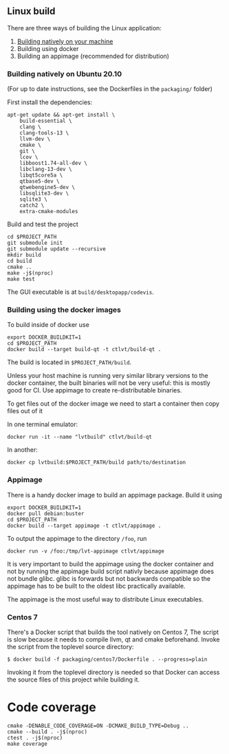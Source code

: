 ## Linux build

There are three ways of building the Linux application:
1. [Building natively on your machine](#a)
2. Building using docker
3. Building an appimage (recommended for distribution)

### Building natively on Ubuntu 20.10

(For up to date instructions, see the Dockerfiles in the `packaging/` folder)

First install the dependencies:
```
apt-get update && apt-get install \
    build-essential \
    clang \
    clang-tools-13 \
    llvm-dev \
    cmake \
    git \
    lcov \
    libboost1.74-all-dev \
    libclang-13-dev \
    libqt5core5a \
    qtbase5-dev \
    qtwebengine5-dev \
    libsqlite3-dev \
    sqlite3 \
    catch2 \
    extra-cmake-modules
```

Build and test the project
```
cd $PROJECT_PATH
git submodule init
git submodule update --recursive
mkdir build
cd build
cmake ..
make -j$(nproc)
make test
```

The GUI executable is at `build/desktopapp/codevis`.

### Building using the docker images

To build inside of docker use

```
export DOCKER_BUILDKIT=1
cd $PROJECT_PATH
docker build --target build-qt -t ctlvt/build-qt .
```

The build is located in `$PROJECT_PATH/build`.

Unless your host machine is running very similar library versions to the docker
container, the built binaries will not be very useful: this is mostly good for
CI. Use appimage to create re-distributable binaries.

To get files out of the docker image we need to start a container then copy files
out of it

In one terminal emulator:
```
docker run -it --name "lvtbuild" ctlvt/build-qt
```

In another:
```
docker cp lvtbuild:$PROJECT_PATH/build path/to/destination
```

### Appimage

There is a handy docker image to build an appimage package. Build it using
```
export DOCKER_BUILDKIT=1
docker pull debian:buster
cd $PROJECT_PATH
docker build --target appimage -t ctlvt/appimage .
```

To output the appimage to the directory `/foo`, run
```
docker run -v /foo:/tmp/lvt-appimage ctlvt/appimage
```

It is very important to build the appimage using the docker container and not by
running the appimage build script nativly because appimage does not bundle glibc.
glibc is forwards but not backwards compatible so the appimage has to be built
to the oldest libc practically available.

The appimage is the most useful way to distribute Linux executables.

### Centos 7

There's a Docker script that builds the tool natively on Centos 7, The script is
slow because it needs to compile llvm, qt and cmake beforehand.
Invoke the script from the toplevel source directory:

```
$ docker build -f packaging/centos7/Dockerfile . --progress=plain
```

Invoking it from the toplevel directory is needed so that Docker can access
the source files of this project while building it.

# Code coverage

```
cmake -DENABLE_CODE_COVERAGE=ON -DCMAKE_BUILD_TYPE=Debug ..
cmake --build . -j$(nproc)
ctest . -j$(nproc)
make coverage
```
